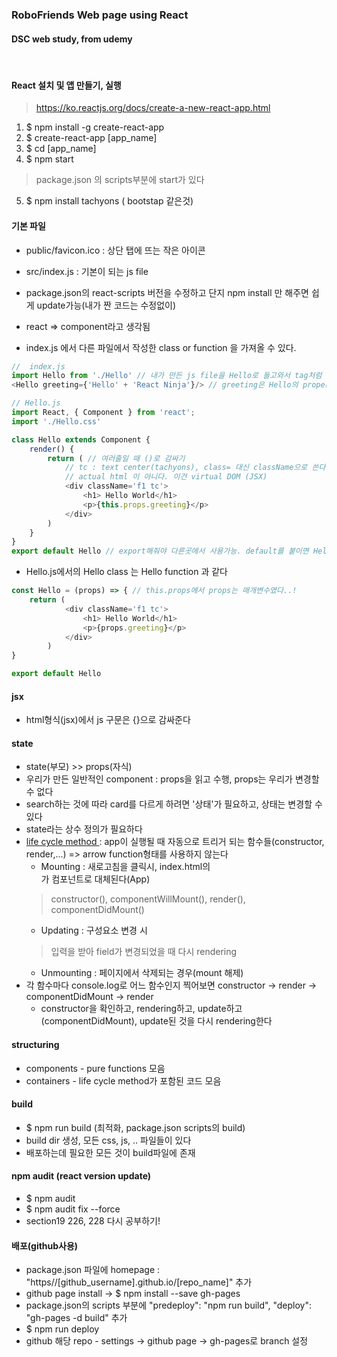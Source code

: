 ### RoboFriends Web page using React
#### DSC web study, from udemy

<br>

#### React 설치 및 앱 만들기, 실행
> https://ko.reactjs.org/docs/create-a-new-react-app.html
1. $ npm install -g create-react-app
2. $ create-react-app [app_name]
3. $ cd [app_name]
4. $ npm start
> package.json 의 scripts부분에 start가 있다

5. $ npm install tachyons ( bootstap 같은것)

#### 기본 파일
* public/favicon.ico : 상단 탭에 뜨는 작은 아이콘
* src/index.js : 기본이 되는 js file
* package.json의 react-scripts 버전을 수정하고 단지 npm install 만 해주면 쉽게 update가능(내가 짠 코드는 수정없이)
* react => component라고 생각됨

* index.js 에서 다른 파일에서 작성한 class or function 을 가져올 수 있다.

``` js
//  index.js
import Hello from './Hello' // 내가 만든 js file을 Hello로 들고와서 tag처럼 사용할 수 있다
<Hello greeting={'Hello' + 'React Ninja'}/> // greeting은 Hello의 properties 중 하나

// Hello.js
import React, { Component } from 'react';
import './Hello.css'

class Hello extends Component {
    render() {
        return ( // 여러줄일 때 ()로 감싸기
            // tc : text center(tachyons), class= 대신 className으로 쓴다(class는 js에서 예약어이므로 못쓴다)
            // actual html 이 아니다. 이건 virtual DOM (JSX)
            <div className='f1 tc'> 
                <h1> Hello World</h1>
                <p>{this.props.greeting}</p> 
            </div>
        )
    }
}
export default Hello // export해줘야 다른곳에서 사용가능. default를 붙이면 Hello 하나만 export
```

* Hello.js에서의 Hello class 는 Hello function 과 같다

``` js
const Hello = (props) => { // this.props에서 props는 매개변수였다..!
    return ( 
            <div className='f1 tc'> 
                <h1> Hello World</h1>
                <p>{props.greeting}</p> 
            </div>
        )
}

export default Hello
```

#### jsx

* html형식(jsx)에서 js 구문은 {}으로 감싸준다

#### state

* state(부모) >> props(자식)
* 우리가 만든 일반적인 component : props을 읽고 수행, props는 우리가 변경할 수 없다
* search하는 것에 따라 card를 다르게 하려면 '상태'가 필요하고, 상태는 변경할 수 있다
* state라는 상수 정의가 필요하다
* <a href='https://ko.reactjs.org/docs/react-component.html'> life cycle method </a>: app이 실행될 때 자동으로 트리거 되는 함수들(constructor, render,...) => arrow function형태를 사용하지 않는다
    * Mounting : 새로고침을 클릭시, index.html의 <div id='root'></div>가 컴포넌트로 대체된다(App)
    > constructor(), componentWillMount(), render(), componentDidMount()
    * Updating : 구성요소 변경 시
    > 입력을 받아 field가 변경되었을 때 다시 rendering
    * Unmounting : 페이지에서 삭제되는 경우(mount 해제)
* 각 함수마다 console.log로 어느 함수인지 찍어보면 constructor -> render -> componentDidMount -> render
    * constructor을 확인하고, rendering하고, update하고(componentDidMount), update된 것을 다시 rendering한다


#### structuring

* components - pure functions 모음
* containers - life cycle method가 포함된 코드 모음

#### build

* $ npm run build (최적화, package.json scripts의 build)
* build dir 생성, 모든 css, js, .. 파일들이 있다
* 배포하는데 필요한 모든 것이 build파일에 존재

#### npm audit (react version update)

* $ npm audit
* $ npm audit fix --force
* section19 226, 228 다시 공부하기!

#### 배포(github사용)

* package.json 파일에 homepage : "https//[github_username].github.io/[repo_name]" 추가
* github page install -> $ npm install --save gh-pages
* package.json의 scripts 부분에 "predeploy": "npm run build", "deploy": "gh-pages -d build" 추가
* $ npm run deploy
* github 해당 repo - settings -> github page -> gh-pages로 branch 설정